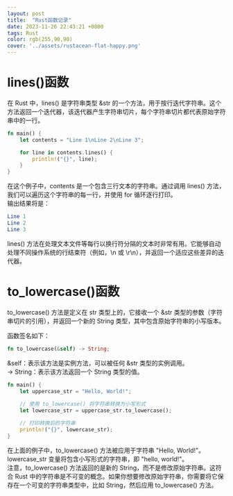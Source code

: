 ```yaml
---
layout: post
title:  "Rust函数记录"
date: 2023-11-26 22:43:21 +0800
tags: Rust 
color: rgb(255,90,90)
cover: '../assets/rustacean-flat-happy.png'
---
```

# lines()函数
在 Rust 中，lines() 是字符串类型 &str 的一个方法，用于按行迭代字符串。这个方法返回一个迭代器，该迭代器产生字符串切片，每个字符串切片都代表原始字符串中的一行。  

```rust
fn main() {
    let contents = "Line 1\nLine 2\nLine 3";

    for line in contents.lines() {
        println!("{}", line);
    }
}  
```

在这个例子中，contents 是一个包含三行文本的字符串。通过调用 lines() 方法，我们可以遍历这个字符串的每一行，并使用 for 循环逐行打印。  
输出结果将是：  

```mathematica
Line 1
Line 2
Line 3  
```  

lines() 方法在处理文本文件等每行以换行符分隔的文本时非常有用。它能够自动处理不同操作系统的行结束符（例如，\n 或 \r\n），并返回一个适应这些差异的迭代器。  

# to_lowercase()函数

to_lowercase() 方法是定义在 str 类型上的，它接收一个 &str 类型的参数（字符串切片的引用），并返回一个新的 String 类型，其中包含原始字符串的小写版本。

函数签名如下：  

```rust
fn to_lowercase(&self) -> String;  
```  

&self：表示该方法是实例方法，可以被任何 &str 类型的实例调用。  
-> String：表示该方法返回一个 String 类型的值。  

```rust
fn main() {
    let uppercase_str = "Hello, World!";
    
    // 使用 to_lowercase() 将字符串转换为小写形式
    let lowercase_str = uppercase_str.to_lowercase();

    // 打印转换后的字符串
    println!("{}", lowercase_str);
}  
```  

在上面的例子中，to_lowercase() 方法被应用于字符串 "Hello, World!"。lowercase_str 变量将包含小写形式的字符串，即 "hello, world!"。  
注意，to_lowercase() 方法返回的是新的 String，而不是修改原始字符串。这符合 Rust 中的字符串是不可变的概念。如果你想要修改原始字符串，你需要将它保存在一个可变的字符串类型中，比如 String，然后应用 to_lowercase() 方法。
